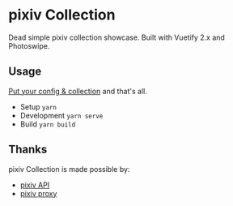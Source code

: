 # pixiv Collection

Dead simple pixiv collection showcase. Built with Vuetify 2.x and Photoswipe.

## Usage

[Put your config & collection](./config.js) and that's all.

- Setup `yarn`
- Development `yarn serve`
- Build `yarn build`

## Thanks

pixiv Collection is made possible by:

- [pixiv API](https://api.imjad.cn/pixiv.md)
- [pixiv proxy](https://pixiv.cat/reverseproxy.html)

